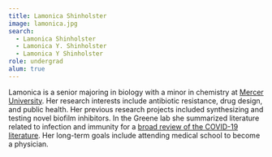 ```yaml
---
title: Lamonica Shinholster
image: lamonica.jpg
search:
  - Lamonica Shinholster
  - Lamonica Y. Shinholster
  - Lamonica Y Shinholster
role: undergrad
alum: true
---
```


Lamonica is a senior majoring in biology with a minor in chemistry at [Mercer University](https://www.mercer.edu/).
Her research interests include antibiotic resistance, drug design, and public health.
Her previous research projects included synthesizing and testing novel biofilm inhibitors.
In the Greene lab she summarized literature related to infection and immunity for a [broad review of the COVID-19 literature](https://github.com/greenelab/covid19-review).
Her long-term goals include attending medical school to become a physician.
